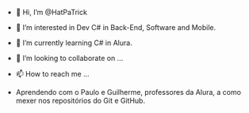 - 👋 Hi, I’m @HatPaTrick
- 👀 I’m interested in Dev C# in Back-End, Software and Mobile.
- 🌱 I’m currently learning C# in Alura.
- 💞️ I’m looking to collaborate on ...
- 📫 How to reach me ...

- Aprendendo com o Paulo e Guilherme, professores da Alura, a como mexer nos repositórios do Git e GitHub.

<!---
HatPaTrick/HatPaTrick is a ✨ special ✨ repository because its `README.md` (this file) appears on your GitHub profile.
You can click the Preview link to take a look at your changes.
--->
